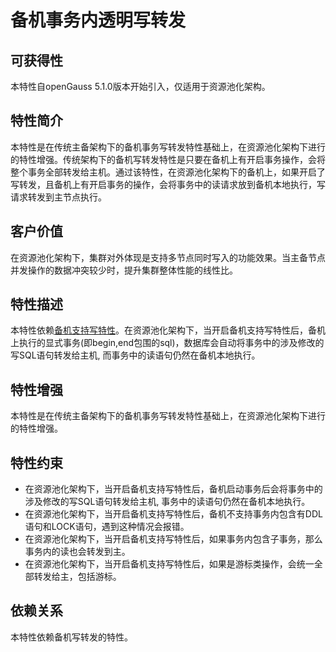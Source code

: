 # 备机事务内透明写转发

## 可获得性<a name="section15406143204715"></a>

本特性自openGauss 5.1.0版本开始引入，仅适用于资源池化架构。

## 特性简介<a name="section740615433477"></a>

本特性是在传统主备架构下的备机事务写转发特性基础上，在资源池化架构下进行的特性增强。传统架构下的备机写转发特性是只要在备机上有开启事务操作，会将整个事务全部转发给主机。通过该特性，在资源池化架构下的备机上，如果开启了写转发，且备机上有开启事务的操作，会将事务中的读请求放到备机本地执行，写请求转发到主节点执行。

## 客户价值<a name="section13406743164715"></a>

在资源池化架构下，集群对外体现是支持多节点同时写入的功能效果。当主备节点并发操作的数据冲突较少时，提升集群整体性能的线性比。

## 特性描述<a name="section16406154310471"></a>

本特性依赖[备机支持写特性](../DatabaseReference/%E5%A4%87%E6%9C%BA%E6%94%AF%E6%8C%81%E5%86%99%E8%AF%AD%E5%8F%A5%E5%8F%82%E6%95%B0.md)。在资源池化架构下，当开启备机支持写特性后，备机上执行的显式事务(即begin,end包围的sql)，数据库会自动将事务中的涉及修改的写SQL语句转发给主机, 而事务中的读语句仍然在备机本地执行。

## 特性增强<a name="section1340684315478"></a>

本特性是在传统主备架构下的备机事务写转发特性基础上，在资源池化架构下进行的特性增强。

## 特性约束<a name="section06531946143616"></a>

-   在资源池化架构下，当开启备机支持写特性后，备机启动事务后会将事务中的涉及修改的写SQL语句转发给主机, 事务中的读语句仍然在备机本地执行。
-   在资源池化架构下，当开启备机支持写特性后，备机不支持事务内包含有DDL语句和LOCK语句，遇到这种情况会报错。
-   在资源池化架构下，当开启备机支持写特性后，如果事务内包含子事务，那么事务内的读也会转发到主。
-   在资源池化架构下，当开启备机支持写特性后，如果是游标类操作，会统一全部转发给主，包括游标。

## 依赖关系<a name="section8406643144716"></a>

本特性依赖备机写转发的特性。
